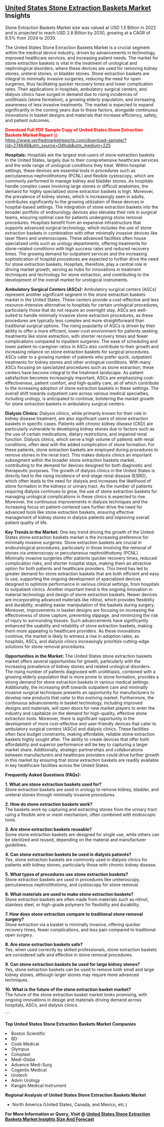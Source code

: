 <h2><a href="https://www.verifiedmarketreports.com/download-sample/?rid=274646&amp;utm_source=Github&amp;utm_medium=225" target="_blank">United States Stone Extraction Baskets Market</a> Insights</h2><p>Stone Extraction Baskets Market size was valued at USD 1.5 Billion in 2022 and is projected to reach USD 2.8 Billion by 2030, growing at a CAGR of 8.5% from 2024 to 2030.</p><p> <p>The United States Stone Extraction Baskets Market is a crucial segment within the medical device industry, driven by advancements in technology, improved healthcare services, and increasing patient needs. The market for stone extraction baskets is vital in the treatment of urological and nephrological disorders, where these devices are used for removing kidney stones, ureteral stones, or bladder stones. Stone extraction baskets are integral to minimally invasive surgeries, reducing the need for open surgeries, thus facilitating quicker recovery times and lower complication rates. Their applications in hospitals, ambulatory surgical centers, and dialysis clinics have surged in demand due to rising incidences of urolithiasis (stone formation), a growing elderly population, and increasing awareness of less invasive treatments. The market is expected to expand significantly in the coming years due to these factors, alongside continuous innovations in basket designs and materials that increase efficiency, safety, and patient outcomes. <p><span class=""><span style="color: #ff0000;"><strong>Download Full PDF Sample Copy of United States Stone Extraction Baskets Market Report</strong> @ </span><a href="https://www.verifiedmarketreports.com/download-sample/?rid=274646&amp;utm_source=Github&amp;utm_medium=225" target="_blank">https://www.verifiedmarketreports.com/download-sample/?rid=274646&amp;utm_source=Github&amp;utm_medium=225</a></span></p></p> <p><strong>Hospitals:</strong> Hospitals are the largest end-users of stone extraction baskets in the United States, largely due to their comprehensive healthcare services and the wide range of urological conditions they treat. Within hospital settings, these devices are essential tools in procedures such as percutaneous nephrolithotomy (PCNL) and flexible cystoscopy, which are commonly performed to manage kidney and bladder stones. As hospitals handle complex cases involving large stones or difficult anatomies, the demand for highly specialized stone extraction baskets is high. Moreover, the prevalence of kidney stones, which is increasingly seen in adults, contributes significantly to the growing utilization of these devices in hospital-based settings. The integration of stone extraction baskets into the broader portfolio of endourology devices also elevates their role in surgical teams, ensuring optimal care for patients undergoing stone removal procedures. Hospitals benefit from an expansive infrastructure that supports advanced surgical technology, which includes the use of stone extraction baskets in combination with other minimally invasive devices like laser fibers and ureteroscopes. These advanced facilities often house specialized units such as urology departments, offering treatments for stone-related conditions with high success rates and reduced recovery times. The growing demand for outpatient services and the increasing sophistication of hospital procedures are expected to further drive the need for stone extraction baskets. Hospitals, therefore, play a central role in driving market growth, serving as hubs for innovations in treatment techniques and technology for stone extraction, and contributing to the development of the overall market for urological instruments. <p><strong>Ambulatory Surgical Centers (ASCs):</strong> Ambulatory surgical centers (ASCs) represent another significant segment in the stone extraction baskets market in the United States. These centers provide a cost-effective and less resource-intensive alternative to hospitals for certain urological procedures, particularly those that do not require an overnight stay. ASCs are well-suited to handle minimally invasive stone extraction procedures, as these procedures are typically less complex and more straightforward than traditional surgical options. The rising popularity of ASCs is driven by their ability to offer a more efficient, lower-cost environment for patients seeking treatments like stone extraction, with shorter recovery times and fewer complications compared to inpatient surgeries. The ease of scheduling and lower patient-to-caregiver ratios in ASCs also contribute to their growth and increasing reliance on stone extraction baskets for surgical procedures. ASCs cater to a growing number of patients who prefer quick, outpatient treatments for kidney stones and other urological conditions. With many ASCs focusing on specialized procedures such as stone extraction, these centers have become integral to the treatment landscape. As patient satisfaction becomes increasingly important, ASCs are emphasizing cost-effectiveness, patient comfort, and high-quality care, all of which contribute to the increasing adoption of stone extraction baskets in these settings. The overall shift towards outpatient care across various medical specialties, including urology, is anticipated to continue, bolstering the market growth for stone extraction baskets in ambulatory surgical centers. <p><strong>Dialysis Clinics:</strong> Dialysis clinics, while primarily known for their role in kidney disease treatment, are also significant users of stone extraction baskets in specific cases. Patients with chronic kidney disease (CKD) are particularly vulnerable to developing kidney stones due to factors such as the use of certain medications, dietary restrictions, and impaired renal function. Dialysis clinics, which serve a high volume of patients with renal conditions, often deal with the added complication of stone formation. For these patients, stone extraction baskets are employed during procedures to remove stones in the renal tract. This makes dialysis clinics an important subsegment within the broader stone extraction baskets market, contributing to the demand for devices designed for both diagnostic and therapeutic purposes. The growth of dialysis clinics in the United States is directly tied to the rising incidence of end-stage renal disease (ESRD), which often leads to the need for dialysis and increases the likelihood of stone formation in the kidneys or urinary tract. As the number of patients requiring dialysis continues to grow, the use of stone extraction baskets for managing urological complications in these clinics is expected to rise. Moreover, the continuous improvements in dialysis techniques and the increasing focus on patient-centered care further drive the need for advanced tools like stone extraction baskets, ensuring effective management of kidney stones in dialysis patients and improving overall patient quality of life. <p><strong>Key Trends in the Market:</strong> One key trend driving the growth of the United States stone extraction baskets market is the increasing preference for minimally invasive surgeries. Stone extraction baskets are crucial in endourological procedures, particularly in those involving the removal of stones via ureteroscopy or percutaneous nephrolithotomy (PCNL). Minimally invasive surgeries offer patients quicker recovery times, reduced complication risks, and shorter hospital stays, making them an attractive option for both patients and healthcare providers. This trend has led to greater demand for stone extraction baskets that are both efficient and easy to use, supporting the ongoing development of specialized devices designed to optimize performance in various clinical settings, from hospitals to outpatient clinics. Another important trend is the ongoing innovation in material technology and design of stone extraction baskets. Newer devices are incorporating advanced materials like nitinol, which provides flexibility and durability, enabling easier manipulation of the baskets during surgery. Moreover, improvements in basket designs are focusing on increasing the effectiveness of stone capture, preventing slippage, and minimizing the risk of injury to surrounding tissues. Such advancements have significantly enhanced the usability and reliability of stone extraction baskets, making them more appealing to healthcare providers. As these innovations continue, the market is likely to witness a rise in adoption rates, as hospitals, ASCs, and dialysis clinics increasingly prioritize cutting-edge solutions for stone removal procedures. <p><strong>Opportunities in the Market:</strong> The United States stone extraction baskets market offers several opportunities for growth, particularly with the increasing prevalence of kidney stones and related urological disorders. The rising number of patients diagnosed with urolithiasis, combined with a growing elderly population that is more prone to stone formation, provides a strong demand for stone extraction baskets in various medical settings. Additionally, the increasing shift towards outpatient care and minimally invasive surgical techniques presents an opportunity for manufacturers to develop new products that cater to this evolving market. Furthermore, the continuous advancements in basket technology, including improved designs and materials, will open doors for new market players to enter the industry and capitalize on the demand for high-quality, effective stone extraction tools. Moreover, there is significant opportunity in the development of more cost-effective and user-friendly devices that cater to ambulatory surgical centers (ASCs) and dialysis clinics. These facilities often face budget constraints, making affordable, reliable stone extraction baskets highly sought after. The ability to create devices that offer both affordability and superior performance will be key to capturing a larger market share. Additionally, strategic partnerships and collaborations between manufacturers and healthcare providers could drive further growth in this market by ensuring that stone extraction baskets are readily available in key healthcare facilities across the United States. <p><strong>Frequently Asked Questions (FAQs):</strong></p> <p><strong>1. What are stone extraction baskets used for?</strong><br>Stone extraction baskets are used in urology to remove kidney, bladder, and ureteral stones through minimally invasive procedures.</p> <p><strong>2. How do stone extraction baskets work?</strong><br>The baskets work by capturing and extracting stones from the urinary tract using a flexible wire or mesh mechanism, often combined with endoscopic tools.</p> <p><strong>3. Are stone extraction baskets reusable?</strong><br>Some stone extraction baskets are designed for single use, while others can be sterilized and reused, depending on the material and manufacturer guidelines.</p> <p><strong>4. Can stone extraction baskets be used in dialysis patients?</strong><br>Yes, stone extraction baskets are commonly used in dialysis clinics for patients with kidney stones, particularly those with chronic kidney disease.</p> <p><strong>5. What types of procedures use stone extraction baskets?</strong><br>Stone extraction baskets are used in procedures like ureteroscopy, percutaneous nephrolithotomy, and cystoscopy for stone removal.</p> <p><strong>6. What materials are used to make stone extraction baskets?</strong><br>Stone extraction baskets are often made from materials such as nitinol, stainless steel, or high-grade polymers for flexibility and durability.</p> <p><strong>7. How does stone extraction compare to traditional stone removal surgery?</strong><br>Stone extraction via a basket is minimally invasive, offering quicker recovery times, fewer complications, and less pain compared to traditional open surgery.</p> <p><strong>8. Are stone extraction baskets safe?</strong><br>Yes, when used correctly by skilled professionals, stone extraction baskets are considered safe and effective in stone removal procedures.</p> <p><strong>9. Can stone extraction baskets be used for large kidney stones?</strong><br>Yes, stone extraction baskets can be used to remove both small and large kidney stones, although larger stones may require more advanced techniques.</p> <p><strong>10. What is the future of the stone extraction basket market?</strong><br>The future of the stone extraction basket market looks promising, with ongoing innovations in design and materials driving demand across hospitals, ASCs, and dialysis clinics.</p> ```</p><p><strong>Top United States Stone Extraction Baskets Market Companies</strong></p><div data-test-id=""><p><li>Boston Scientific</li><li> BD</li><li> Cook Medical</li><li> Olympus</li><li> Coloplast</li><li> Medi-Globe</li><li> Advance Medi-Surg</li><li> Cogentix Medical</li><li> Urotech</li><li> Advin Urology</li><li> Kangjin Medical Instrument</li></p><div><strong>Regional Analysis of&nbsp;United States Stone Extraction Baskets Market</strong></div><ul><li dir="ltr"><p dir="ltr">North America&nbsp;(United States, Canada, and Mexico, etc.)</p></li></ul><p><strong>For More Information or Query, Visit @&nbsp;</strong><strong><a href="https://www.verifiedmarketreports.com/product/stone-extraction-baskets-market/?utm_source=Github&amp;utm_medium=225" target="_blank">United States Stone Extraction Baskets Market Insights Size And Forecast</a></strong></p></div>
